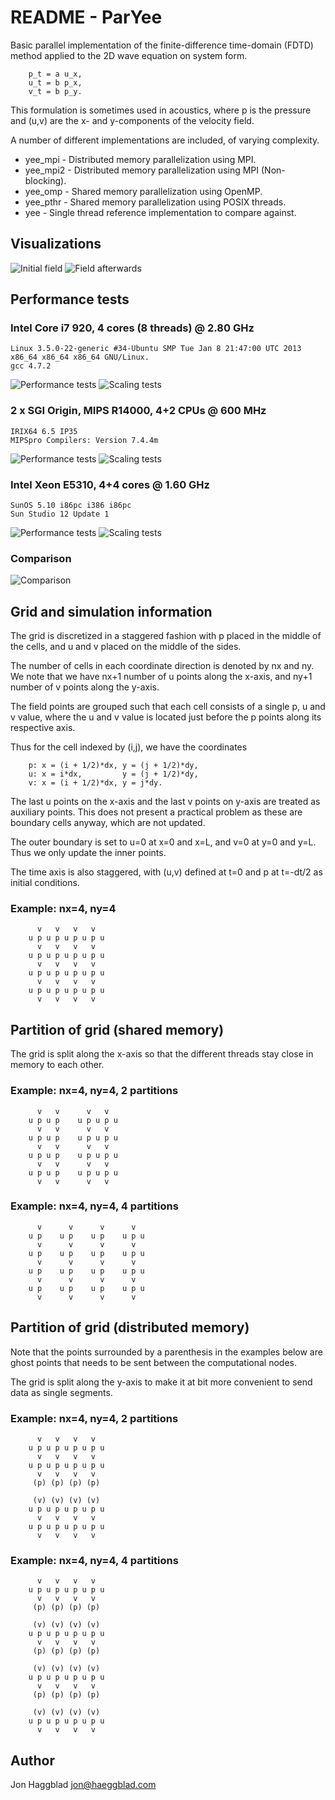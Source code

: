 README - ParYee
===============

Basic parallel implementation of the finite-difference time-domain (FDTD)
method applied to the 2D wave equation on system form. 

        p_t = a u_x,
        u_t = b p_x,
        v_t = b p_y.

This formulation is sometimes used in acoustics, where p is the pressure and
(u,v) are the x- and y-components of the velocity field.

A number of different implementations are included, of varying complexity.

- yee_mpi  - Distributed memory parallelization using MPI.
- yee_mpi2 - Distributed memory parallelization using MPI (Non-blocking).
- yee_omp  - Shared memory parallelization using OpenMP.
- yee_pthr - Shared memory parallelization using POSIX threads.
- yee      - Single thread reference implementation to compare against.

Visualizations
--------------

![Initial field](https://raw.github.com/octol/paryee/master/figures/yee0.png)
![Field afterwards](https://raw.github.com/octol/paryee/master/figures/yee.png)

Performance tests
-----------------

### Intel Core i7 920, 4 cores (8 threads) @ 2.80 GHz

    Linux 3.5.0-22-generic #34-Ubuntu SMP Tue Jan 8 21:47:00 UTC 2013 x86_64 x86_64 x86_64 GNU/Linux.
    gcc 4.7.2

![Performance tests](https://raw.github.com/octol/paryee/master/tests_swiftsure/tests_perf_8.png)
![Scaling tests](https://raw.github.com/octol/paryee/master/tests_swiftsure/tests_scaling.png)

### 2 x SGI Origin, MIPS R14000, 4+2 CPUs @ 600 MHz

    IRIX64 6.5 IP35
    MIPSpro Compilers: Version 7.4.4m

![Performance tests](https://raw.github.com/octol/paryee/master/tests_asuka/tests_perf_6.png)
![Scaling tests](https://raw.github.com/octol/paryee/master/tests_asuka/tests_scaling.png)

### Intel Xeon E5310, 4+4 cores  @ 1.60 GHz

    SunOS 5.10 i86pc i386 i86pc
    Sun Studio 12 Update 1

![Performance tests](https://raw.github.com/octol/paryee/master/tests_europa/tests_perf_8.png)
![Scaling tests](https://raw.github.com/octol/paryee/master/tests_europa/tests_scaling.png)

### Comparison
![Comparison](https://raw.github.com/octol/paryee/master/comparisons/tests_perf_comparison.png)


Grid and simulation information
-------------------------------

The grid is discretized in a staggered fashion with p placed in the middle of
the cells, and u and v placed on the middle of the sides.

The number of cells in each coordinate direction is denoted by nx and ny. We
note that we have nx+1 number of u points along the x-axis, and ny+1 number of
v points along the y-axis. 

The field points are grouped such that each cell consists of a single p, u
and v value, where the u and v value is located just before the p points along
its respective axis. 

Thus for the cell indexed by (i,j), we have the coordinates

        p: x = (i + 1/2)*dx, y = (j + 1/2)*dy,
        u: x = i*dx,         y = (j + 1/2)*dy,
        v: x = (i + 1/2)*dx, y = j*dy.

The last u points on the x-axis and the last v points on
y-axis are treated as auxiliary points. This does not present a practical
problem as these are boundary cells anyway, which are not updated.

The outer boundary is set to u=0 at x=0 and x=L, and v=0 at y=0 and y=L. Thus
we only update the inner points. 

The time axis is also staggered, with (u,v) defined at t=0 and p at t=-dt/2 as
initial conditions. 

### Example: nx=4, ny=4

          v   v   v   v     
        u p u p u p u p u   
          v   v   v   v
        u p u p u p u p u
          v   v   v   v 
        u p u p u p u p u
          v   v   v   v 
        u p u p u p u p u
          v   v   v   v

Partition of grid (shared memory)
---------------------------------

The grid is split along the x-axis so that the different threads stay close in
memory to each other.

### Example: nx=4, ny=4, 2 partitions

          v   v      v   v     
        u p u p    u p u p u   
          v   v      v   v
        u p u p    u p u p u
          v   v      v   v
        u p u p    u p u p u
          v   v      v   v
        u p u p    u p u p u
          v   v      v   v

### Example: nx=4, ny=4, 4 partitions

          v      v      v      v     
        u p    u p    u p    u p u   
          v      v      v      v
        u p    u p    u p    u p u
          v      v      v      v
        u p    u p    u p    u p u
          v      v      v      v
        u p    u p    u p    u p u
          v      v      v      v


Partition of grid (distributed memory)
--------------------------------------

Note that the points surrounded by a parenthesis in the examples below are
ghost points that needs to be sent between the computational nodes.

The grid is split along the y-axis to make it at bit more convenient to send
data as single segments.

### Example: nx=4, ny=4, 2 partitions

          v   v   v   v     
        u p u p u p u p u   
          v   v   v   v
        u p u p u p u p u
          v   v   v   v
         (p) (p) (p) (p)
        
         (v) (v) (v) (v)
        u p u p u p u p u
          v   v   v   v
        u p u p u p u p u
          v   v   v   v

### Example: nx=4, ny=4, 4 partitions

          v   v   v   v     
        u p u p u p u p u  
          v   v   v   v
         (p) (p) (p) (p)

         (v) (v) (v) (v)
        u p u p u p u p u
          v   v   v   v
         (p) (p) (p) (p)

         (v) (v) (v) (v)
        u p u p u p u p u
          v   v   v   v
         (p) (p) (p) (p)

         (v) (v) (v) (v)
        u p u p u p u p u
          v   v   v   v

Author
------

Jon Haggblad <jon@haeggblad.com>


